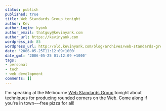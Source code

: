 ```yaml
---
status: publish
published: true
title: Web Standards Group tonight
author: Kev
author_login: kyank
author_email: thatguy@kevinyank.com
author_url: https://kevinyank.com
wordpress_id: 85
wordpress_url: http://old.kevinyank.com/blog/archives/web-standards-group-tonight/
date: '2006-05-25T11:12:09+1000'
date_gmt: '2006-05-25 01:12:09 +1000'
tags:
- personal
- tech
- web development
comments: []
---
```

<p>I'm speaking at the Melbourne <a href="http://www.webstandardsgroup.org/">Web Standards Group</a> tonight about techniques for producing rounded corners on the Web. Come along if you're in town---free pizza for all!</p>
